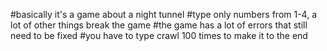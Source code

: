#basically it's a game about a night tunnel
#type only numbers from 1-4, a lot of other things break the game
#the game has a lot of errors that still need to be fixed
#you have to type crawl 100 times to make it to the end
